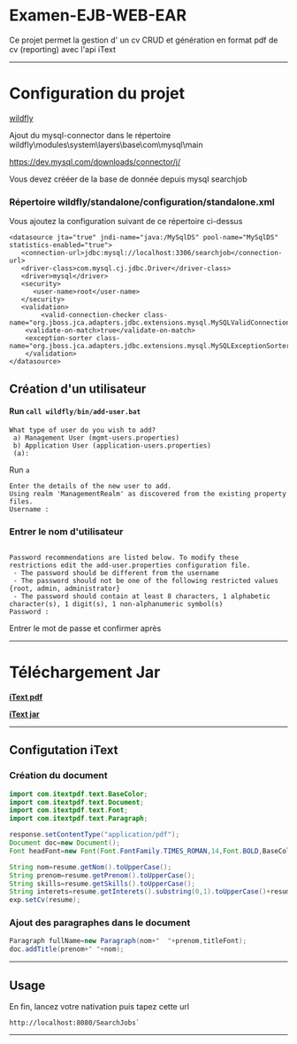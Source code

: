 Examen-EJB-WEB-EAR
==============

Ce projet permet la gestion d' un cv CRUD et génération en format pdf de cv (reporting)  avec l'api iText

---
# Configuration du projet

[wildfly](https://www.wildfly.org/news/2023/01/18/WildFly2613-Released/)


Ajout du mysql-connector dans le répertoire wildfly\modules\system\layers\base\com\mysql\main

https://dev.mysql.com/downloads/connector/j/

Vous devez  crééer de la base de donnée depuis mysql searchjob

### Répertoire wildfly/standalone/configuration/standalone.xml


Vous ajoutez la configuration suivant de ce répertoire ci-dessus 

````
<datasource jta="true" jndi-name="java:/MySqlDS" pool-name="MySqlDS" statistics-enabled="true">
   <connection-url>jdbc:mysql://localhost:3306/searchjob</connection-url>
   <driver-class>com.mysql.cj.jdbc.Driver</driver-class>
   <driver>mysql</driver>
   <security>
      <user-name>root</user-name>
   </security>
   <validation>
      	<valid-connection-checker class-name="org.jboss.jca.adapters.jdbc.extensions.mysql.MySQLValidConnectionChecker"/>
	<validate-on-match>true</validate-on-match>
	<exception-sorter class-name="org.jboss.jca.adapters.jdbc.extensions.mysql.MySQLExceptionSorter"/>
    </validation>
</datasource>
````



## Création d'un utilisateur 
#### Run `call wildfly/bin/add-user.bat`
````
What type of user do you wish to add?
 a) Management User (mgmt-users.properties)
 b) Application User (application-users.properties)
 (a):
````
Run `a`
````
Enter the details of the new user to add.
Using realm 'ManagementRealm' as discovered from the existing property files.
Username :
````
### Entrer le nom d'utilisateur

````

Password recommendations are listed below. To modify these restrictions edit the add-user.properties configuration file.
 - The password should be different from the username
 - The password should not be one of the following restricted values {root, admin, administrator}
 - The password should contain at least 8 characters, 1 alphabetic character(s), 1 digit(s), 1 non-alphanumeric symbol(s)
Password :
````
Entrer le mot de passe et confirmer après

---
# Téléchargement Jar
**[iText pdf](https://itextpdf.com/products/itext-7/itext-7-core)**

**[iText jar](https://mavenlibs.com/jar/file/com.itextpdf/itextpdf)**

---

## Configutation iText
### Création du document
```` java
import com.itextpdf.text.BaseColor;
import com.itextpdf.text.Document;
import com.itextpdf.text.Font;
import com.itextpdf.text.Paragraph;

response.setContentType("application/pdf");
Document doc=new Document();
Font headFont=new Font(Font.FontFamily.TIMES_ROMAN,14,Font.BOLD,BaseColor.BLACK);
````

````java
String nom=resume.getNom().toUpperCase();
String prenom=resume.getPrenom().toUpperCase();
String skills=resume.getSkills().toUpperCase();
String interets=resume.getInterets().substring(0,1).toUpperCase()+resume.getInterets().substring(1);
exp.setCv(resume);
````
### Ajout des paragraphes dans le document

````java
Paragraph fullName=new Paragraph(nom+"  "+prenom,titleFont);
doc.addTitle(prenom+" "+nom);
````
-----

## Usage 



En fin, lancez votre nativation puis tapez cette url
 ````
 http://localhost:8080/SearchJobs`
````
-------
